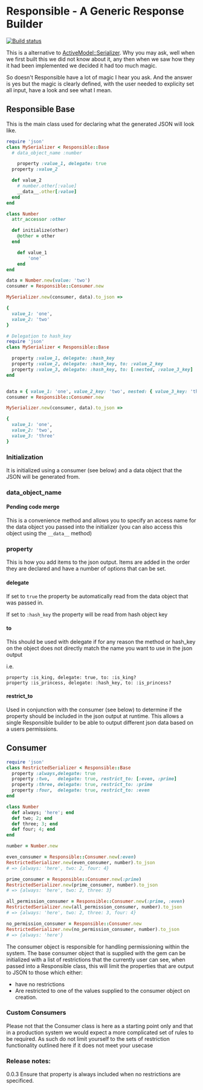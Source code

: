 # Responsible - A Generic Response Builder

[![Build status](https://badge.buildkite.com/425a6d809196afd5bd09a3a1bcbc45ae038668887d27158ba6.svg)](https://buildkite.com/reevoo/responsible)

This is a alternative to [ActiveModel::Serializer](https://github.com/rails-api/active_model_serializers).  Why you may ask, well when we first built this we did not know about it, any then when we saw how they it had been implemented we decided it had too much magic.

So doesn't Responsible have a lot of magic I hear you ask. And the answer is yes but the magic is clearly defined, with the user needed to explicity set all input, have a look and see what I mean.

## Responsible Base

This is the main class used for declaring what the generated JSON will look like.

```ruby
require 'json'
class MySerializer < Responsible::Base
  # data_object_name :number

	property :value_1, delegate: true
  property :value_2

  def value_2
    # number.other[:value]
    __data__.other[:value]
  end
end

class Number
  attr_accessor :other

  def initialize(other)
    @other = other
  end

	def value_1
		'one'
	end
end

data = Number.new(value: 'two')
consumer = Responsible::Consumer.new

MySerializer.new(consumer, data).to_json =>

{
  value_1: 'one',
  value_2: 'two'
}
```

```ruby
# Delegation to hash_key
require 'json'
class MySerializer < Responsible::Base

  property :value_1, delegate: :hash_key
  property :value_2, delegate: :hash_key, to: :value_2_key
  property :value_3, delegate: :hash_key, to: [:nested, :value_3_key]
end


data = { value_1: 'one', value_2_key: 'two', nested: { value_3_key: 'three' } }
consumer = Responsible::Consumer.new

MySerializer.new(consumer, data).to_json =>

{
  value_1: 'one',
  value_2: 'two',
  value_3: 'three'
}
```

### Initialization

It is initialized using a consumer (see below) and a data object that the JSON will be generated from.

### data_object_name

#### Pending code merge
This is a convenience method and allows you to specify an access name for the data object you passed into the initializer (you can also access this object using the ```__data__``` method)

### property

This is how you add items to the json output.  Items are added in the order they are declared and have a number of options that can be set.

#### delegate

If set to `true` the property be automatically read from the data object that was passed in.

If set to `:hash_key` the property will be read from hash object key

#### to

This should be used with delegate if for any reason the method or hash_key on the object does not directly match the name you want to use in the json output

i.e.

```
property :is_king, delegate: true, to: :is_king?
property :is_princess, delegate: :hash_key, to: :is_princess?
```

#### restrict_to

Used in conjunction with the consumer (see below) to determine if the property should be included in the json output at runtime.  This allows a single Responsible builder to be able to output different json data based on a users permissions.


## Consumer

```ruby
require 'json'
class RestrictedSerializer < Responsible::Base
  property :always,delegate: true
  property :two,   delegate: true, restrict_to: [:even, :prime]
  property :three, delegate: true, restrict_to: :prime
  property :four,  delegate: true, restrict_to: :even
end

class Number
  def always; 'here'; end
  def two; 2; end
  def three; 3; end
  def four; 4; end
end

number = Number.new

even_consumer = Responsible::Consumer.new(:even)
RestrictedSerializer.new(even_consumer, number).to_json
# => {always: 'here', two: 2, four: 4}

prime_consumer = Responsible::Consumer.new(:prime)
RestrictedSerializer.new(prime_consumer, number).to_json
# => {always: 'here', two: 2, three: 3}

all_permission_consumer = Responsible::Consumer.new(:prime, :even)
RestrictedSerializer.new(all_permission_consumer, number).to_json
# => {always: 'here', two: 2, three: 3, four: 4}

no_permission_consumer = Responsible::Consumer.new
RestrictedSerializer.new(no_permission_consumer, number).to_json
# => {always: 'here'}
```

The consumer object is responsible for handling permissioning within the system. The base consumer object that is supplied with the gem can be initialized with a list of restrictions that the currently user can see, when passed into a Responsible class, this will limit the properties that are output to JSON to those which either:

* have no restrictions
* Are restricted to one of the values supplied to the consumer object on creation.

### Custom Consumers

Please not that the Consumer class is here as a starting point only and that in a production system we would expect a more complicated set of rules to be required. As such do not limit yourself to the sets of restriction functionality outlined here if it does not meet your usecase

### Release notes:

0.0.3
Ensure that property is always included when no restrictions are specificed.

